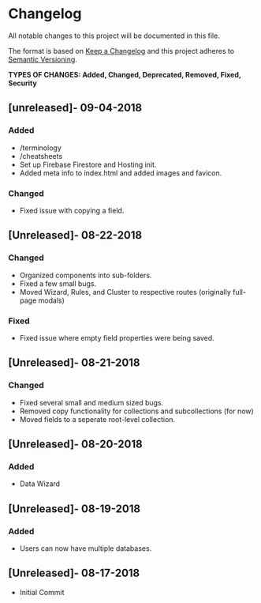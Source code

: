 # Changelog

All notable changes to this project will be documented in this file.

The format is based on [Keep a Changelog](http://keepachangelog.com/en/1.0.0/)
and this project adheres to [Semantic Versioning](http://semver.org/spec/v2.0.0.html).

**TYPES OF CHANGES: Added, Changed, Deprecated, Removed, Fixed, Security**

## [unreleased]- 09-04-2018

### Added

- /terminology
- /cheatsheets
- Set up Firebase Firestore and Hosting init.
- Added meta info to index.html and added images and favicon.

### Changed

- Fixed issue with copying a field.

## [Unreleased]- 08-22-2018

### Changed

- Organized components into sub-folders.
- Fixed a few small bugs.
- Moved Wizard, Rules, and Cluster to respective routes (originally full-page modals)

### Fixed

- Fixed issue where empty field properties were being saved.

## [Unreleased]- 08-21-2018

### Changed

- Fixed several small and medium sized bugs.
- Removed copy functionality for collections and subcollections (for now)
- Moved fields to a seperate root-level collection.

## [Unreleased]- 08-20-2018

### Added

- Data Wizard

## [Unreleased]- 08-19-2018

### Added

- Users can now have multiple databases.

## [Unreleased]- 08-17-2018

- Initial Commit
